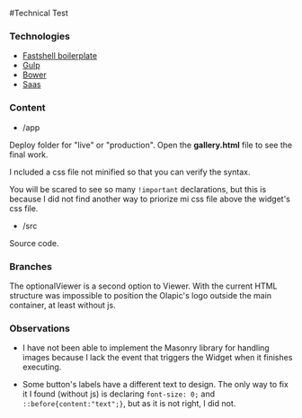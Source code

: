 #Technical Test

### Technologies
* [Fastshell boilerplate](https://github.com/HosseinKarami/fastshell)
* [Gulp](http://gulpjs.com/)
* [Bower](http://bower.io/)
* [Saas](http://sass-lang.com/)

### Content

* /app

Deploy folder for "live" or "production". Open the **gallery.html** file to see the final work. 

I ncluded a css file not minified so that you can verify the syntax.

You will be scared to see so many  `!important` declarations, but this is because I did not find another way to priorize mi css file above the widget's css file.

* /src

Source code. 

### Branches

The optionalViewer is a second option to Viewer. With the current HTML structure was impossible to position the Olapic's logo outside the main container, at least without js.

### Observations

* I have not been able to implement the Masonry library  for handling images because I lack the event that triggers the Widget when it finishes executing.

* Some button's labels have a different text to design. The only way to fix it I found (without js) is declaring `font-size: 0;` and `::before{content:"text";}`, but as it is not right, I did not.

